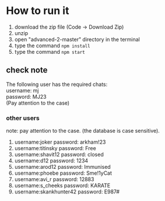 # How to run it

1. download the zip file (Code -> Download Zip)
2. unzip
3. open "advanced-2-master" directory in the terminal
4. type the command `npm install`
5. type the command `npm start`

## check note
The following user has the required chats:
\
username: mj 
\
password: MJ23
\
(Pay attention to the case)


### other users
note: pay attention to the case. (the database is case sensitive).
1. username:joker password: arkham!23
2. username:titinsky password: Free
3. username:shavit12 password: closed
4. username:d12 password: 1234
5. username:arod12 password: Immunised
6. username:phoebe password: Sme!1yCat
7. username:avi_r password: 12883
8. username:s_cheeks password: KARATE
9. username:skankhunter42 password: E987#
